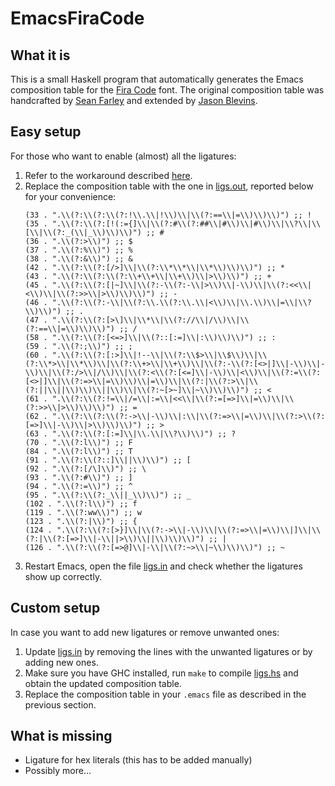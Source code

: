 # EmacsFiraCode

## What it is

This is a small Haskell program that automatically generates the
Emacs composition table for the [Fira
Code](https://github.com/tonsky/FiraCode) font. The original
composition table was handcrafted by [Sean
Farley](https://github.com/seanfarley) and extended by [Jason
Blevins](https://github.com/jrblevin).

## Easy setup

For those who want to enable (almost) all the ligatures:

1. Refer to the workaround described
   [here](https://github.com/tonsky/FiraCode/wiki/Emacs-instructions#using-composition-char-table).
2. Replace the composition table with the one in
   [ligs.out](ligs.out), reported below for your convenience:
   ``` elisp
   (33 . ".\\(?:\\(?:\\(?:!\\.\\|!\\)\\|\\(?:==\\|=\\)\\)\\)") ;; !
   (35 . ".\\(?:\\(?:[!(:={]\\|\\(?:#\\(?:##\\|#\\)\\|#\\)\\|\\?\\|\\[\\|\\(?:_(\\|_\\)\\)\\)") ;; #
   (36 . ".\\(?:>\\)") ;; $
   (37 . ".\\(?:%\\)") ;; %
   (38 . ".\\(?:&\\)") ;; &
   (42 . ".\\(?:\\(?:[/>]\\|\\(?:\\*\\*\\|\\*\\)\\)\\)") ;; *
   (43 . ".\\(?:\\(?:\\(?:\\+\\+\\|\\+\\)\\|>\\)\\)") ;; +
   (45 . ".\\(?:\\(?:[|~]\\|\\(?:-\\(?:-\\|>\\)\\|-\\)\\|\\(?:<<\\|<\\)\\|\\(?:>>\\|>\\)\\)\\)") ;; -
   (46 . ".\\(?:\\(?:-\\|\\(?:\\.\\(?:\\.\\|<\\)\\|\\.\\)\\|=\\|\\?\\)\\)") ;; .
   (47 . ".\\(?:\\(?:[>\]\\|\\*\\|\\(?://\\|/\\)\\|\\(?:==\\|=\\)\\)\\)") ;; /
   (58 . ".\\(?:\\(?:[<=>]\\|\\(?::[:=]\\|:\\)\\)\\)") ;; :
   (59 . ".\\(?:;\\)") ;; ;
   (60 . ".\\(?:\\(?:[:>]\\|!--\\|\\(?:\\$>\\|\\$\\)\\|\\(?:\\*>\\|\\*\\)\\|\\(?:\\+>\\|\\+\\)\\|\\(?:-\\(?:[<>|]\\|-\\)\\|-\\)\\|\\(?:/>\\|/\\)\\|\\(?:<\\(?:[<=]\\|-\\)\\|<\\)\\|\\(?:=\\(?:[<>|]\\|\\(?:=>\\|=\\)\\)\\|=\\)\\|\\(?:|\\(?:>\\|\\(?:||\\||\\)\\)\\||\\)\\|\\(?:~[>~]\\|~\\)\\)\\)") ;; <
   (61 . ".\\(?:\\(?:!=\\|/=\\|:=\\|<<\\|\\(?:=[=>]\\|=\\)\\|\\(?:>>\\|>\\)\\)\\)") ;; =
   (62 . ".\\(?:\\(?:\\(?:->\\|-\\)\\|:\\|\\(?:=>\\|=\\)\\|\\(?:>\\(?:[=>]\\|-\\)\\|>\\)\\)\\)") ;; >
   (63 . ".\\(?:\\(?:[:=]\\|\\.\\|\\?\\)\\)") ;; ?
   (70 . ".\\(?:l\\)") ;; F
   (84 . ".\\(?:l\\)") ;; T
   (91 . ".\\(?:\\(?::]\\||\\)\\)") ;; [
   (92 . ".\\(?:[/\]\\)") ;; \
   (93 . ".\\(?:#\\)") ;; ]
   (94 . ".\\(?:=\\)") ;; ^
   (95 . ".\\(?:\\(?:_\\||_\\)\\)") ;; _
   (102 . ".\\(?:l\\)") ;; f
   (119 . ".\\(?:ww\\)") ;; w
   (123 . ".\\(?:|\\)") ;; {
   (124 . ".\\(?:\\(?:[>}]\\|\\(?:->\\|-\\)\\|\\(?:=>\\|=\\)\\|]\\|\\(?:|\\(?:[=>]\\|-\\||>\\)\\||\\)\\)\\)") ;; |
   (126 . ".\\(?:\\(?:[=>@]\\|-\\|\\(?:~>\\|~\\)\\)\\)") ;; ~
   ```
3. Restart Emacs, open the file [ligs.in](ligs.in) and check whether
   the ligatures show up correctly.

## Custom setup

In case you want to add new ligatures or remove unwanted ones:

1. Update [ligs.in](ligs.in) by removing the lines with the unwanted
   ligatures or by adding new ones.
2. Make sure you have GHC installed, run `make` to compile
   [ligs.hs](ligs.hs) and obtain the updated composition table.
3. Replace the composition table in your `.emacs` file as described
   in the previous section.

## What is missing

* Ligature for hex literals (this has to be added manually)
* Possibly more...
